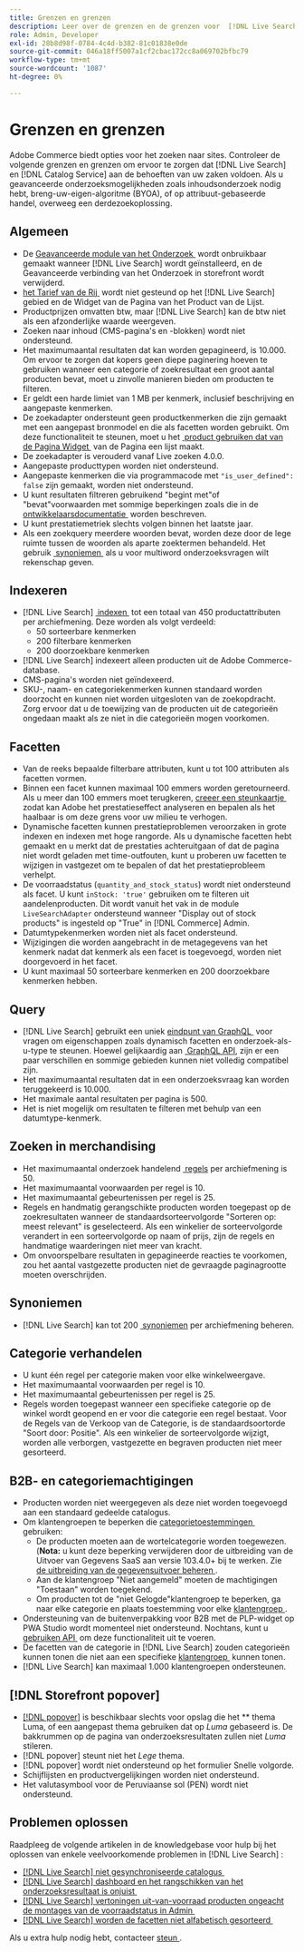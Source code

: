 ```yaml
---
title: Grenzen en grenzen
description: Leer over de grenzen en de grenzen voor  [!DNL Live Search]  om ervoor te zorgen het aan de behoeften van uw zaken voldoet.
role: Admin, Developer
exl-id: 28b8d98f-0784-4c4d-b382-81c01838e0de
source-git-commit: 046a18ff5007a1cf2cbac172cc8a069702bfbc79
workflow-type: tm+mt
source-wordcount: '1087'
ht-degree: 0%

---
```


# Grenzen en grenzen

Adobe Commerce biedt opties voor het zoeken naar sites. Controleer de volgende grenzen en grenzen om ervoor te zorgen dat [!DNL Live Search] en [!DNL Catalog Service] aan de behoeften van uw zaken voldoen. Als u geavanceerde onderzoeksmogelijkheden zoals inhoudsonderzoek nodig hebt, breng-uw-eigen-algoritme (BYOA), of op attribuut-gebaseerde handel, overweeg een derdezoekoplossing.

## Algemeen

- De [&#x200B; Geavanceerde module van het Onderzoek &#x200B;](https://experienceleague.adobe.com/nl/docs/commerce-admin/catalog/catalog/search/search) wordt onbruikbaar gemaakt wanneer [!DNL Live Search] wordt geïnstalleerd, en de Geavanceerde verbinding van het Onderzoek in storefront wordt verwijderd.
- [&#x200B; het Tarief van de Rij &#x200B;](https://experienceleague.adobe.com/nl/docs/commerce-admin/catalog/products/pricing/product-price-tier) wordt niet gesteund op het [!DNL Live Search] gebied en de Widget van de Pagina van het Product van de Lijst.
- Productprijzen omvatten btw, maar [!DNL Live Search] kan de btw niet als een afzonderlijke waarde weergeven.
- Zoeken naar inhoud (CMS-pagina&#39;s en -blokken) wordt niet ondersteund.
- Het maximumaantal resultaten dat kan worden gepagineerd, is 10.000. Om ervoor te zorgen dat kopers geen diepe paginering hoeven te gebruiken wanneer een categorie of zoekresultaat een groot aantal producten bevat, moet u zinvolle manieren bieden om producten te filteren.
- Er geldt een harde limiet van 1 MB per kenmerk, inclusief beschrijving en aangepaste kenmerken.
- De zoekadapter ondersteunt geen productkenmerken die zijn gemaakt met een aangepast bronmodel en die als facetten worden gebruikt. Om deze functionaliteit te steunen, moet u het [&#x200B; product gebruiken dat van de Pagina Widget &#x200B;](plp-styling.md) van de Pagina een lijst maakt.
- De zoekadapter is verouderd vanaf Live zoeken 4.0.0.
- Aangepaste producttypen worden niet ondersteund.
- Aangepaste kenmerken die via programmacode met `"is_user_defined": false` zijn gemaakt, worden niet ondersteund.
- U kunt resultaten filtreren gebruikend &quot;begint met&quot;of &quot;bevat&quot;voorwaarden met sommige beperkingen zoals die in de [&#x200B; ontwikkelaarsdocumentatie &#x200B;](https://developer.adobe.com/commerce/webapi/graphql/schema/live-search/queries/product-search/#limitations) worden beschreven.
- U kunt prestatiemetriek slechts volgen binnen het laatste jaar.
- Als een zoekquery meerdere woorden bevat, worden deze door de lege ruimte tussen de woorden als aparte zoektermen behandeld. Het gebruik [&#x200B; synoniemen &#x200B;](./synonyms.md) als u voor multiword onderzoeksvragen wilt rekenschap geven.

## Indexeren

- [!DNL Live Search] [&#x200B; indexen &#x200B;](indexing.md) tot een totaal van 450 productattributen per archiefmening. Deze worden als volgt verdeeld:
   - 50 sorteerbare kenmerken
   - 200 filterbare kenmerken
   - 200 doorzoekbare kenmerken
- [!DNL Live Search] indexeert alleen producten uit de Adobe Commerce-database.
- CMS-pagina&#39;s worden niet geïndexeerd.
- SKU-, naam- en categoriekenmerken kunnen standaard worden doorzocht en kunnen niet worden uitgesloten van de zoekopdracht. Zorg ervoor dat u de toewijzing van de producten uit de categorieën ongedaan maakt als ze niet in die categorieën mogen voorkomen.

## Facetten

- Van de reeks bepaalde filterbare attributen, kunt u tot 100 attributen als facetten vormen.
- Binnen een facet kunnen maximaal 100 emmers worden geretourneerd. Als u meer dan 100 emmers moet terugkeren, [&#x200B; creeer een steunkaartje &#x200B;](https://experienceleague.adobe.com/nl/docs/commerce-knowledge-base/kb/help-center-guide/magento-help-center-user-guide) zodat kan Adobe het prestatieseffect analyseren en bepalen als het haalbaar is om deze grens voor uw milieu te verhogen.
- Dynamische facetten kunnen prestatieproblemen veroorzaken in grote indexen en indexen met hoge rangorde. Als u dynamische facetten hebt gemaakt en u merkt dat de prestaties achteruitgaan of dat de pagina niet wordt geladen met time-outfouten, kunt u proberen uw facetten te wijzigen in vastgezet om te bepalen of dat het prestatieprobleem verhelpt.
- De voorraadstatus (`quantity_and_stock_status`) wordt niet ondersteund als facet. U kunt `inStock: 'true'` gebruiken om te filteren uit aandelenproducten. Dit wordt vanuit het vak in de module `LiveSearchAdapter` ondersteund wanneer &quot;Display out of stock products&quot; is ingesteld op &quot;True&quot; in [!DNL Commerce] Admin.
- Datumtypekenmerken worden niet als facet ondersteund.
- Wijzigingen die worden aangebracht in de metagegevens van het kenmerk nadat dat kenmerk als een facet is toegevoegd, worden niet doorgevoerd in het facet.
- U kunt maximaal 50 sorteerbare kenmerken en 200 doorzoekbare kenmerken hebben.

## Query

- [!DNL Live Search] gebruikt een uniek [&#x200B; eindpunt van GraphQL &#x200B;](https://developer.adobe.com/commerce/webapi/graphql/schema/live-search/) voor vragen om eigenschappen zoals dynamisch facetten en onderzoek-als-u-type te steunen. Hoewel gelijkaardig aan [&#x200B; GraphQL API &#x200B;](https://developer.adobe.com/commerce/webapi/graphql/), zijn er een paar verschillen en sommige gebieden kunnen niet volledig compatibel zijn.
- Het maximumaantal resultaten dat in een onderzoeksvraag kan worden teruggekeerd is 10.000.
- Het maximale aantal resultaten per pagina is 500.
- Het is niet mogelijk om resultaten te filteren met behulp van een datumtype-kenmerk.

## Zoeken in merchandising

- Het maximumaantal onderzoek handelend [&#x200B; regels &#x200B;](rules.md) per archiefmening is 50.
- Het maximumaantal voorwaarden per regel is 10.
- Het maximumaantal gebeurtenissen per regel is 25.
- Regels en handmatig gerangschikte producten worden toegepast op de zoekresultaten wanneer de standaardsorteervolgorde &quot;Sorteren op: meest relevant&quot; is geselecteerd. Als een winkelier de sorteervolgorde verandert in een sorteervolgorde op naam of prijs, zijn de regels en handmatige waarderingen niet meer van kracht.
- Om onvoorspelbare resultaten in gepagineerde reacties te voorkomen, zou het aantal vastgezette producten niet de gevraagde paginagrootte moeten overschrijden.

## Synoniemen

- [!DNL Live Search] kan tot 200 [&#x200B; synoniemen &#x200B;](synonyms.md) per archiefmening beheren.

## Categorie verhandelen

- U kunt één regel per categorie maken voor elke winkelweergave.
- Het maximumaantal voorwaarden per regel is 10.
- Het maximumaantal gebeurtenissen per regel is 25.
- Regels worden toegepast wanneer een specifieke categorie op de winkel wordt geopend en er voor die categorie een regel bestaat. Voor de Regels van de Verkoop van de Categorie, is de standaardsoortorde &quot;Soort door: Positie&quot;. Als een winkelier de sorteervolgorde wijzigt, worden alle verborgen, vastgezette en begraven producten niet meer gesorteerd.

## B2B- en categoriemachtigingen

- Producten worden niet weergegeven als deze niet worden toegevoegd aan een standaard gedeelde catalogus.
- Om klantengroepen te beperken die [&#x200B; categorietoestemmingen &#x200B;](https://experienceleague.adobe.com/nl/docs/commerce-admin/catalog/categories/category-permissions) gebruiken:
   - De producten moeten aan de wortelcategorie worden toegewezen. (**Nota:** u kunt deze beperking verwijderen door de uitbreiding van de Uitvoer van Gegevens SaaS aan versie 103.4.0+ bij te werken. Zie [&#x200B; de uitbreiding van de gegevensuitvoer beheren &#x200B;](../data-export/manage-extension.md).
   - Aan de klantengroep &quot;Niet aangemeld&quot; moeten de machtigingen &quot;Toestaan&quot; worden toegekend.
   - Om producten tot de &quot;niet Gelogde&quot;klantengroep te beperken, ga naar elke categorie en plaats toestemming voor elke [&#x200B; klantengroep &#x200B;](https://experienceleague.adobe.com/nl/docs/commerce-admin/b2b/shared-catalogs/catalog-shared-manage).
- Ondersteuning van de buitenverpakking voor B2B met de PLP-widget op PWA Studio wordt momenteel niet ondersteund. Nochtans, kunt u [&#x200B; gebruiken API &#x200B;](install.md#pwa-support) om deze functionaliteit uit te voeren.
- De facetten van de categorie in [!DNL Live Search] zouden categorieën kunnen tonen die niet aan een specifieke [&#x200B; klantengroep &#x200B;](https://experienceleague.adobe.com/nl/docs/commerce-admin/b2b/shared-catalogs/catalog-shared-manage) kunnen tonen.
- [!DNL Live Search] kan maximaal 1.000 klantengroepen ondersteunen.

## [!DNL Storefront popover]

- [[!DNL popover]](storefront-popover.md) is beschikbaar slechts voor opslag die het ** thema Luma, of een aangepast thema gebruiken dat op *Luma* gebaseerd is. De bakkrummen op de pagina van onderzoeksresultaten zullen niet *Luma* stileren.
- [!DNL popover] steunt niet het *Lege* thema.
- [!DNL popover] wordt niet ondersteund op het formulier Snelle volgorde.
- Schijflijsten en productvergelijkingen worden niet ondersteund.
- Het valutasymbool voor de Peruviaanse sol (PEN) wordt niet ondersteund.

## Problemen oplossen

Raadpleeg de volgende artikelen in de knowledgebase voor hulp bij het oplossen van enkele veelvoorkomende problemen in [!DNL Live Search] :

- [[!DNL Live Search]  niet gesynchroniseerde catalogus &#x200B;](https://experienceleague.adobe.com/nl/docs/commerce-knowledge-base/kb/troubleshooting/miscellaneous/live-search-catalog-data-sync)
- [[!DNL Live Search]  dashboard en het rangschikken van het onderzoeksresultaat is onjuist &#x200B;](https://experienceleague.adobe.com/nl/docs/commerce-knowledge-base/kb/troubleshooting/miscellaneous/live-search-dashboard-ranking-incorrect)
- [[!DNL Live Search]  vertoningen uit-van-voorraad producten ongeacht de montages van de voorraadstatus in Admin &#x200B;](https://experienceleague.adobe.com/en/docs/commerce-knowledge-base/kb/troubleshooting/miscellaneous/live-search-displays-out-of-stock-products)
- [[!DNL Live Search]  worden de facetten niet alfabetisch gesorteerd &#x200B;](https://experienceleague.adobe.com/nl/docs/commerce-knowledge-base/kb/troubleshooting/miscellaneous/live-search-facets-not-sorted)

Als u extra hulp nodig hebt, contacteer [&#x200B; steun &#x200B;](https://experienceleague.adobe.com/nl/docs/commerce-knowledge-base/kb/help-center-guide/magento-help-center-user-guide).
